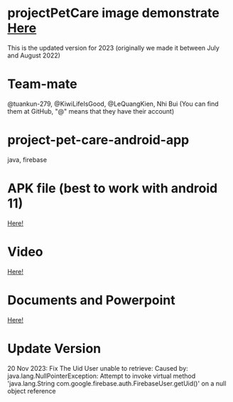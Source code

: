 # projectPetCare image demonstrate [Here](https://github.com/Phonginhere/projectPetCare/wiki/Demonstrate#pet-info--edit--add)
This is the updated version for 2023 (originally we made it between July and August 2022)
# Team-mate
@tuankun-279, @KiwiLifeIsGood, @LeQuangKien, Nhi Bui (You can find them at GitHub, "@" means that they have their account)
# project-pet-care-android-app
java, firebase
# APK file (best to work with android 11)
<a href="https://github.com/Phonginhere/list-apk/blob/main/project-pet-care.apk">Here!</a>
# Video 
<a href="https://drive.google.com/drive/u/1/folders/1j95O66maOo2o2Fb5IRHz-FJzTxMXYM56">Here!</a>
# Documents and Powerpoint 
<a href="https://drive.google.com/drive/u/1/folders/1nZcxXqr_G_Kmsi2NRfQist6nAzejOdTE">Here!</a>
# Update Version
20 Nov 2023: Fix The Uid User unable to retrieve:
Caused by: java.lang.NullPointerException: Attempt to invoke virtual method 'java.lang.String com.google.firebase.auth.FirebaseUser.getUid()' on a null object reference

